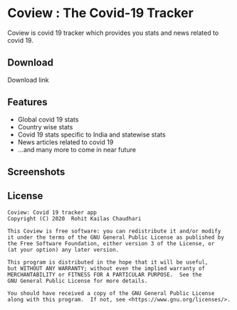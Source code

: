 # Coview : The Covid-19 Tracker
Coview is covid 19 tracker which provides you stats and news related to covid 19.

## Download
Download link

## Features
- Global covid 19 stats
- Country wise stats
- Covid 19 stats specific to India and statewise stats
- News articles related to covid 19
- ...and many more to come in near future

## Screenshots


## License
    Coview: Covid 19 tracker app
    Copyright (C) 2020  Rohit Kailas Chaudhari

    This Coview is free software: you can redistribute it and/or modify
    it under the terms of the GNU General Public License as published by
    the Free Software Foundation, either version 3 of the License, or
    (at your option) any later version.

    This program is distributed in the hope that it will be useful,
    but WITHOUT ANY WARRANTY; without even the implied warranty of
    MERCHANTABILITY or FITNESS FOR A PARTICULAR PURPOSE.  See the
    GNU General Public License for more details.

    You should have received a copy of the GNU General Public License
    along with this program.  If not, see <https://www.gnu.org/licenses/>.


